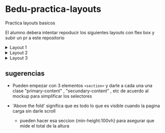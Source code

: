 # Bedu-practica-layouts
Practica layouts basicos


El alumno debera intentar repoducir los siguientes layouts con flex box y subir un pr a este repositorio

<details>
  <img src="https://github.com/luismasg/Bedu-practica-layouts/blob/master/ejemplos/layout1.jpeg?raw=true" />
  <summary>
    Layout 1
  </summary>
</details>

<details> 
<img src="https://github.com/luismasg/Bedu-practica-layouts/blob/master/ejemplos/layout2.jpeg?raw=true" />
  <summary>
  Layout 2
  </summary>
</details>

<details>
 <img src="https://github.com/luismasg/Bedu-practica-layouts/blob/master/ejemplos/layout3.jpeg?raw=true "/>
  <summary>
    Layout 3 
  </summary>
</details>


## sugerencias

- Pueden empezar con 3 elementos ```<section>``` y darle a cada una una clase "primary-content" , "secundary-content" , etc de acuerdo al mockup para simplificar los selectores 

- 'Above the fold' significa que es todo lo que es visible cuando la pagina carga sin darle scroll
  - pueden hacer esa seccion {min-height:100vh} para asegurar que mide el total de la altura
   

    